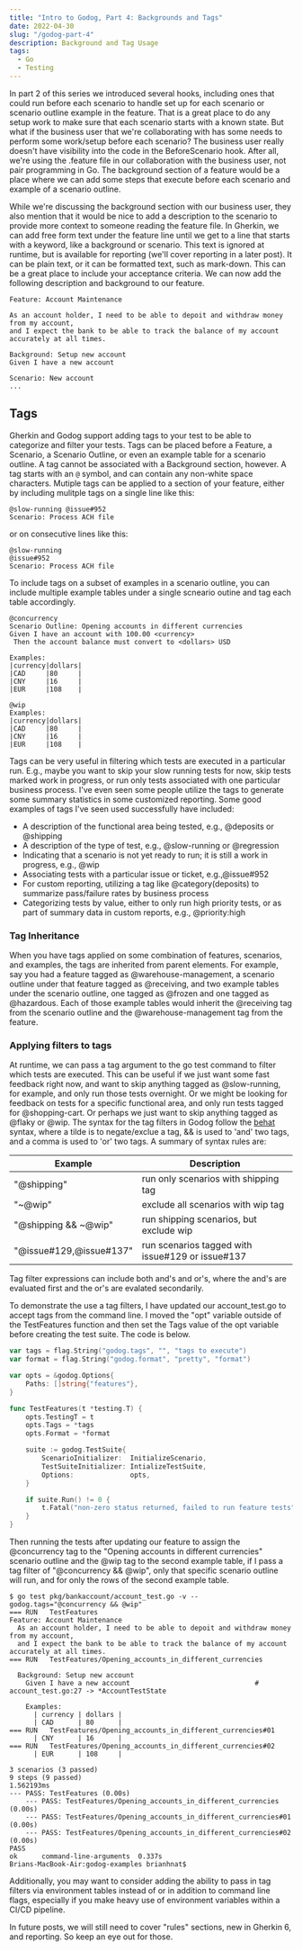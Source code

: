 ```yaml
---
title: "Intro to Godog, Part 4: Backgrounds and Tags"
date: 2022-04-30
slug: "/godog-part-4"
description: Background and Tag Usage
tags:
  - Go
  - Testing
---
```

In part 2 of this series we introduced several hooks, including ones that could run before each scenario to handle set up
for each scenario or scenario outline example in the feature. That is a great place to do any setup work to make sure
that each scenario starts with a known state. But what if the business user that we're collaborating with has some 
needs to perform some work/setup before each scenario?  The business user really doesn't have visibility into the code
in the BeforeScenario hook. After all, we're using the .feature file in our collaboration with the business user, not
pair programming in Go. The background section of a feature would be a place where we can add some steps that execute
before each scenario and example of a scenario outline.

While we're discussing the background section with our business user, they also mention that it would be nice to add a
description to the scenario to provide more context to someone reading the feature file. In Gherkin, we can add free form
text under the feature line until we get to a line that starts with a keyword, like a background or scenario. This text
is ignored at runtime, but is available for reporting (we'll cover reporting in a later post). It can be plain text, or
it can be formatted text, such as mark-down. This can be a great place to include your acceptance criteria.
We can now add the following description and background to our feature.

```gherkin
Feature: Account Maintenance

As an account holder, I need to be able to depoit and withdraw money from my account,
and I expect the bank to be able to track the balance of my account accurately at all times.

Background: Setup new account
Given I have a new account

Scenario: New account
...
```

## Tags

Gherkin and Godog support adding tags to your test to be able to categorize and filter your tests. Tags can be placed
before a Feature, a Scenario, a Scenario Outline, or even an example table for a scenario outline. A tag cannot be associated
with a Background section, however. A tag starts with an `@` symbol, and can contain any non-white space characters.
Mutiple tags can be applied to a section of your feature, either by including mulitple tags on a single line like this:
```gherkin
@slow-running @issue#952
Scenario: Process ACH file
```
or on consecutive lines like this:
```gherkin
@slow-running
@issue#952
Scenario: Process ACH file
```
To include tags on a subset of examples in a scenario outline, you can include multiple example tables under a single
scneario outine and tag each table accordingly.
```gherkin
@concurrency
Scenario Outline: Opening accounts in different currencies
Given I have an account with 100.00 <currency>
 Then the account balance must convert to <dollars> USD

Examples:
|currency|dollars|
|CAD     |80     |
|CNY     |16     |
|EUR     |108    |

@wip
Examples:
|currency|dollars|
|CAD     |80     |
|CNY     |16     |
|EUR     |108    |
```

Tags can be very useful in filtering which tests are executed in a particular run.  E.g., maybe you want to skip your slow
running tests for now, skip tests marked work in progress, or run only tests associated with one particular business process.
I've even seen some people utilize the tags to generate some summary statistics in some customized reporting.
Some good examples of tags I've seen used successfully have included:
- A description of the functional area being tested, e.g., @deposits or @shipping
- A description of the type of test, e.g., @slow-running or @regression
- Indicating that a scenario is not yet ready to run; it is still a work in progress, e.g., @wip
- Associating tests with a particular issue or ticket, e.g.,@issue#952
- For custom reporting, utilizing a tag like @category(deposits) to summarize pass/failure rates by business process
- Categorizing tests by value, either to only run high priority tests, or as part of summary data in custom reports, e.g., @priority:high

### Tag Inheritance
When you have tags applied on some combination of features, scenarios, and examples, the tags are inherited from parent elements.
For example, say you had a feature tagged as @warehouse-management, a scenario outline under that feature tagged as
@receiving, and two example tables under the scenario outline, one tagged as @frozen and one tagged as @hazardous.
Each of those example tables would inherit the @receiving tag from the scenario outline and the @warehouse-management
tag from the feature.

### Applying filters to tags

At runtime, we can pass a tag argument to the go test command to filter which tests are executed. This can be useful if
we just want some fast feedback right now, and want to skip anything tagged as @slow-running, for example, and only run
those tests overnight. Or we might be looking for feedback on tests for a specific functional area, and only run tests
tagged for @shopping-cart. Or perhaps we just want to skip anything tagged as @flaky or @wip. The syntax for the tag filters
in Godog follow the [behat](http://behat.readthedocs.org/en/v2.5/guides/6.cli.html#gherkin-filters) syntax, where a tilde
is to negate/exclue a tag, && is used to 'and' two tags, and a comma is used to 'or' two tags.
A summary of syntax rules are:

| Example | Description |
| ----------- | ----------- |
| "@shipping" | run only scenarios with shipping tag |
| "~@wip" | exclude all scenarios with wip tag |
| "@shipping && ~@wip" | run shipping scenarios, but exclude wip |
| "@issue#129,@issue#137" | run scenarios tagged with issue#129 or issue#137 |

Tag filter expressions can include both and's and or's, where the and's are evaluated first and the or's are evalated
secondarily.

To demonstrate the use a tag filters, I have updated our account_test.go to accept tags from the command line. I moved the
"opt" variable outside of the TestFeatures function and then set the Tags value of the opt variable before creating the
test suite. The code is below.
```go
var tags = flag.String("godog.tags", "", "tags to execute")
var format = flag.String("godog.format", "pretty", "format")

var opts = &godog.Options{
	Paths: []string{"features"},
}

func TestFeatures(t *testing.T) {
	opts.TestingT = t
	opts.Tags = *tags
	opts.Format = *format

	suite := godog.TestSuite{
		ScenarioInitializer:  InitializeScenario,
		TestSuiteInitializer: IntializeTestSuite,
		Options:              opts,
	}

	if suite.Run() != 0 {
		t.Fatal("non-zero status returned, failed to run feature tests")
	}
}
```

Then running the tests after updating our feature to assign the @concurrency tag to the "Opening accounts in different currencies"
scenario outline and the @wip tag to the second example table, if I pass a tag filter of "@concurrency && @wip", only
that specific scenario outline will run, and for only the rows of the second example table.

```shell
$ go test pkg/bankaccount/account_test.go -v --godog.tags="@concurrency && @wip"
=== RUN   TestFeatures
Feature: Account Maintenance
  As an account holder, I need to be able to depoit and withdraw money from my account,
  and I expect the bank to be able to track the balance of my account accurately at all times.
=== RUN   TestFeatures/Opening_accounts_in_different_currencies

  Background: Setup new account
    Given I have a new account                               # account_test.go:27 -> *AccountTestState

    Examples:
      | currency | dollars |
      | CAD      | 80      |
=== RUN   TestFeatures/Opening_accounts_in_different_currencies#01
      | CNY      | 16      |
=== RUN   TestFeatures/Opening_accounts_in_different_currencies#02
      | EUR      | 108     |

3 scenarios (3 passed)
9 steps (9 passed)
1.562193ms
--- PASS: TestFeatures (0.00s)
    --- PASS: TestFeatures/Opening_accounts_in_different_currencies (0.00s)
    --- PASS: TestFeatures/Opening_accounts_in_different_currencies#01 (0.00s)
    --- PASS: TestFeatures/Opening_accounts_in_different_currencies#02 (0.00s)
PASS
ok  	command-line-arguments	0.337s
Brians-MacBook-Air:godog-examples brianhnat$
```

Additionally, you may want to consider adding the ability to pass in tag filters via environment tables instead of or
in addition to command line flags, especially if you make heavy use of environment variables within a CI/CD pipeline.

In future posts, we will still need to cover "rules" sections, new in Gherkin 6, and reporting. So keep an eye out for those.
